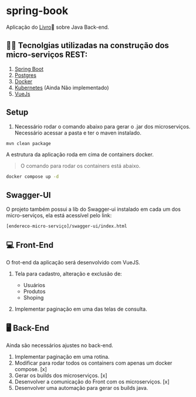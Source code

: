 # spring-book

Aplicação do [Livro](https://www.casadocodigo.com.br/products/livro-backend-java?_pos=7&_sid=82fcff755&_ss=r)📘 sobre Java Back-end. 

## 👨‍💻 Tecnolgias utilizadas na construção dos micro-serviços REST:
1. [Spring Boot](https://spring.io/)
2. [Postgres](https://www.postgresql.org/)
3. [Docker](Docker)
4. [Kubernetes](https://kubernetes.io/pt-br/) (Ainda Não implementado) 
5. [VueJs](https://vuejs.org/)

## Setup

1. Necessário rodar o comando abaixo para gerar o .jar dos microserviços. Necessário acessar a pasta e ter o maven instalado.
```bash
mvn clean package
```

A estrutura da aplicação roda em cima de containers docker.

> O comando para rodar os containers está abaixo.

```bash
docker compose up -d
```

## Swagger-UI

O projeto também possui a lib do Swagger-ui instalado em cada um dos micro-serviços, ela está acessível pelo link:

```bash
[endereco-micro-serviço]/swagger-ui/index.html
```

## 💻 Front-End

O frot-end da aplicação será desenvolvido com VueJS.

1. Tela para cadastro, alteração e exclusão de:
    - Usuários
    - Produtos
    - Shoping

2. Implementar paginação em uma das telas de consulta.

## 🖥 Back-End

Ainda são necessários ajustes no back-end.

1. Implementar paginação em uma rotina.
2. Modificar para rodar todos os containers com apenas um docker compose. [x]
3. Gerar os builds dos microserviços. [x]
4. Desenvolver a comunicação do Front com os microserviços. [x]
5. Desenvolver uma automação para gerar os builds java.
